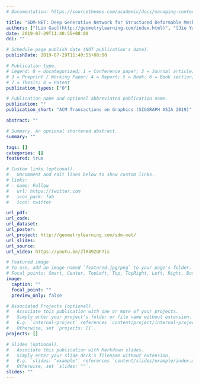 ```yaml
---
# Documentation: https://sourcethemes.com/academic/docs/managing-content/

title: "SDM-NET: Deep Generative Network for Structured Deformable Mesh"
authors: ["[Lin Gao](http://geometrylearning.com/index.html)", "[Jie Yang](http://people.geometrylearning.com/~jieyang/)", "[Tong Wu](http://shinxg.github.io)", "[Yu-Jie Yuan](http://people.geometrylearning.com/yyj/)", "[Hongbo Fu](http://sweb.cityu.edu.hk/hongbofu/)", "[Yu-Kun Lai](http://users.cs.cf.ac.uk/Yukun.Lai/)", "[Hao (Richard) Zhang](https://www2.cs.sfu.ca/~haoz/)"]
date: 2019-07-29T11:40:55+08:00
doi: ""

# Schedule page publish date (NOT publication's date).
publishDate: 2019-07-29T11:40:55+08:00

# Publication type.
# Legend: 0 = Uncategorized; 1 = Conference paper; 2 = Journal article;
# 3 = Preprint / Working Paper; 4 = Report; 5 = Book; 6 = Book section;
# 7 = Thesis; 8 = Patent
publication_types: ["0"]

# Publication name and optional abbreviated publication name.
publication: ""
publication_short: "ACM Transactions on Graphics (SIGGRAPH ASIA 2019)"

abstract: ""

# Summary. An optional shortened abstract.
summary: ""

tags: []
categories: []
featured: true

# Custom links (optional).
#   Uncomment and edit lines below to show custom links.
# links:
# - name: Follow
#   url: https://twitter.com
#   icon_pack: fab
#   icon: twitter

url_pdf:
url_code:
url_dataset:
url_poster:
url_project: http://geometrylearning.com/sdm-net/
url_slides:
url_source:
url_video: https://youtu.be/ZlR49ZQF7is

# Featured image
# To use, add an image named `featured.jpg/png` to your page's folder. 
# Focal points: Smart, Center, TopLeft, Top, TopRight, Left, Right, BottomLeft, Bottom, BottomRight.
image:
  caption: ""
  focal_point: ""
  preview_only: false

# Associated Projects (optional).
#   Associate this publication with one or more of your projects.
#   Simply enter your project's folder or file name without extension.
#   E.g. `internal-project` references `content/project/internal-project/index.md`.
#   Otherwise, set `projects: []`.
projects: []

# Slides (optional).
#   Associate this publication with Markdown slides.
#   Simply enter your slide deck's filename without extension.
#   E.g. `slides: "example"` references `content/slides/example/index.md`.
#   Otherwise, set `slides: ""`.
slides: ""
---
```

